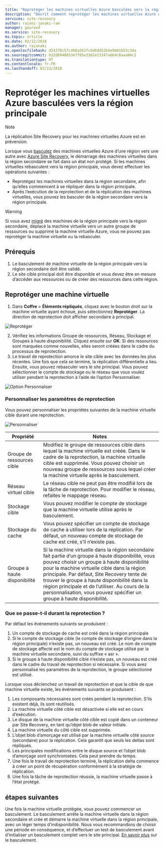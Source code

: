 ```yaml
---
title: "Reprotéger les machines virtuelles Azure basculées vers la région Azure principale avec Azure Site Recovery | Microsoft Docs"
description: "Décrit comment reprotéger les machines virtuelles Azure dans une région secondaire, après basculement à partir d’une région principale, à l’aide d’Azure Site Recovery."
services: site-recovery
author: rajani-janaki-ram
manager: gauravd
ms.service: site-recovery
ms.topic: article
ms.date: 02/12/2018
ms.author: rajanaki
ms.openlocfilehash: d24376c57c468a562fc6d6dd52b4e9b01b53c3da
ms.sourcegitcommit: b32d6948033e7f85e3362e13347a664c0aaa04c1
ms.translationtype: HT
ms.contentlocale: fr-FR
ms.lasthandoff: 02/13/2018
---
```

# <a name="reprotect-failed-over-azure-vms-to-the-primary-region"></a>Reprotéger les machines virtuelles Azure basculées vers la région principale


>[!NOTE]
>
> La réplication Site Recovery pour les machines virtuelles Azure est en préversion.



Lorsque vous [basculez](site-recovery-failover.md) des machines virtuelles Azure d’une région vers une autre avec [Azure Site Recovery](site-recovery-overview.md), le démarrage des machines virtuelles dans la région secondaire se fait dans un état non protégé. Si les machines virtuelles rebasculent vers la région principale, vous devez effectuer les opérations suivantes :

- Reprotégez les machines virtuelles dans la région secondaire, afin qu’elles commencent à se répliquer dans la région principale. 
- Après l’exécution de la reprotection et de la réplication des machines virtuelles, vous pouvez les basculer de la région secondaire vers la région principale.

> [!WARNING]
> Si vous avez [migré](site-recovery-migrate-to-azure.md#what-do-we-mean-by-migration) des machines de la région principale vers la région secondaire, déplacé la machine virtuelle vers un autre groupe de ressources ou supprimé la machine virtuelle Azure, vous ne pouvez pas reprotéger la machine virtuelle ou la rebasculer.


## <a name="prerequisites"></a>Prérequis
1. Le basculement de machine virtuelle de la région principale vers la région secondaire doit être validé.
2. Le site cible principal doit être disponible et vous devez être en mesure d’accéder aux ressources ou de créer des ressources dans cette région.

## <a name="reprotect-a-vm"></a>Reprotéger une machine virtuelle

1. Dans **Coffre** > **Éléments répliqués**, cliquez avec le bouton droit sur la machine virtuelle ayant échoué, puis sélectionnez **Reprotéger**. La direction de reprotection doit afficher secondaire à principal. 

  ![Reprotéger](./media/site-recovery-how-to-reprotect-azure-to-azure/reprotect.png)

2. Vérifiez les informations Groupe de ressources, Réseau, Stockage et Groupes à haute disponibilité. Cliquez ensuite sur **OK**. Si des ressources sont marquées comme nouvelles, elles seront créées dans le cadre du processus de reprotection.
3. Le travail de reprotection amorce le site cible avec les données les plus récentes. Une fois que cela se termine, la réplication différentielle a lieu. Ensuite, vous pouvez rebasculer vers le site principal. Vous pouvez sélectionner le compte de stockage ou le réseau que vous voulez utiliser pendant la reprotection à l’aide de l’option Personnaliser.

  ![Option Personnaliser](./media/site-recovery-how-to-reprotect-azure-to-azure/customize.png)

### <a name="customize-reprotect-settings"></a>Personnaliser les paramètres de reprotection

Vous pouvez personnaliser les propriétés suivantes de la machine virtuelle cible durant une reprotection.

![Personnaliser](./media/site-recovery-how-to-reprotect-azure-to-azure/customizeblade.png)

|Propriété |Notes  |
|---------|---------|
|Groupe de ressources cible     | Modifiez le groupe de ressources cible dans lequel la machine virtuelle est créée. Dans le cadre de la reprotection, la machine virtuelle cible est supprimée. Vous pouvez choisir un nouveau groupe de ressources sous lequel créer la machine virtuelle après le basculement.        |
|Réseau virtuel cible     | Le réseau cible ne peut pas être modifié lors de la tâche de reprotection. Pour modifier le réseau, refaites le mappage réseau.         |
|Stockage cible     | Vous pouvez modifier le compte de stockage que la machine virtuelle utilise après le basculement.         |
|Stockage du cache     | Vous pouvez spécifier un compte de stockage de cache à utiliser lors de la réplication. Par défaut, un nouveau compte de stockage de cache est créé, s’il n’existe pas.         |
|Groupe à haute disponibilité     |Si la machine virtuelle dans la région secondaire fait partie d’un groupe à haute disponibilité, vous pouvez choisir un groupe à haute disponibilité pour la machine virtuelle cible dans la région principale. Par défaut, Site Recovery tente de trouver le groupe à haute disponibilité dans la région principale et de l’utiliser. Au cours de la personnalisation, vous pouvez spécifier un groupe à haute disponibilité.         |


### <a name="what-happens-during-reprotection"></a>Que se passe-t-il durant la reprotection ?

Par défaut les événements suivants se produisent :

1. Un compte de stockage de cache est créé dans la région principale
2. Si le compte de stockage cible (le compte de stockage d’origine dans la région principale) n’existe pas, un nouveau est créé. Le nom de compte de stockage affecté est le nom du compte de stockage utilisé par la machine virtuelle secondaire, suivi du suffixe « asr ».
3. Si le groupe à haute disponibilité cible n’existe pas, un nouveau est créé dans le cadre du travail de reprotection si nécessaire. Si vous avez personnalisé les paramètres de la reprotection, le groupe sélectionné est utilisé.

Lorsque vous déclenchez un travail de reprotection et que la cible de que machine virtuelle existe, les événements suivants se produisent :

1. Les composants nécessaires sont créés pendant la reprotection. S’ils existent déjà, ils sont réutilisés.
2. La machine virtuelle côté cible est désactivée si elle est en cours d’exécution.
3. Le disque de la machine virtuelle côté cible est copié dans un conteneur par Site Recovery, en tant qu’objet blob de valeur initiale.
4. La machine virtuelle du côté cible est supprimée.
5. L’objet blob d’amorçage est utilisé par la machine virtuelle côté source (secondaire) pour la réplication. Cela garantit que seuls les deltas sont répliqués.
6. Les principales modifications entre le disque source et l’objet blob d’amorçage sont synchronisées. Cela peut prendre du temps.
7. Une fois le travail de reprotection terminé, la réplication delta commence à créer un point de récupération conformément à la stratégie de réplication.
8. Une fois la tâche de reprotection réussie, la machine virtuelle passe à l’état protégé.

## <a name="next-steps"></a>étapes suivantes

Une fois la machine virtuelle protégée, vous pouvez commencer un basculement. Le basculement arrête la machine virtuelle dans la région secondaire et crée et démarre la machine virtuelle dans la région principale, avec un léger temps d’indisponibilité. Nous vous recommandons de choisir une période en conséquence, et d’effectuer un test de basculement avant d’initialiser un basculement complet vers le site principal. [En savoir plus](site-recovery-failover.md) sur le basculement.

